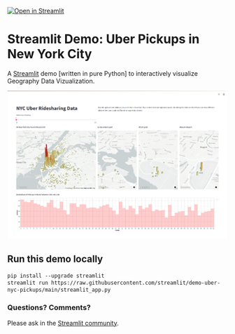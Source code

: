 [![Open in Streamlit](https://static.streamlit.io/badges/streamlit_badge_black_white.svg)](https://share.streamlit.io/streamlit/demo-uber-nyc-pickups/main)

# Streamlit Demo: Uber Pickups in New York City
<!-- A [Streamlit](https://streamlit.io) demo [written in pure Python](https://github.com/streamlit/demo-uber-nyc-pickups/blob/main/streamlit_app.py) to interactively visualize Uber pickups in New York City. -->
A [Streamlit](https://streamlit.io) demo [written in pure Python] to interactively visualize Geography Data Vizualization.

![Final App Animation](https://github.com/streamlit/demo-uber-nyc-pickups/raw/main/uber_demo.png "Uber demo")

## Run this demo locally
```
pip install --upgrade streamlit
streamlit run https://raw.githubusercontent.com/streamlit/demo-uber-nyc-pickups/main/streamlit_app.py
```

### Questions? Comments?

Please ask in the [Streamlit community](https://discuss.streamlit.io).
